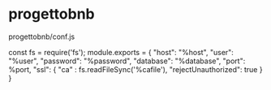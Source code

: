 # progettobnb
progettobnb/conf.js

const fs = require('fs');
module.exports = {
   "host": "%host",
   "user": "%user",
   "password": "%password",
   "database": "%database",
    "port": %port,
  "ssl": {
    "ca" : fs.readFileSync('%cafile'),
    "rejectUnauthorized": true
  }
}